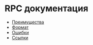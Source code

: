 # RPC документация

* [Преимущества](advantage)
* [Формат](format.md)
* [Ошибки](error.md)
* [Ссылки](links.md)
